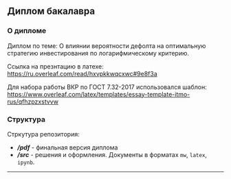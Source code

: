 ## Диплом бакалавра

### О дипломе

Диплом по теме: О влиянии вероятности дефолта на оптимальную
стратегию инвестирования по логарифмическому
критерию.  

Ссылка на презнтацию в латехе:  
https://ru.overleaf.com/read/hxvpkkwqcxwc#9e8f3a   

Для набора работы ВКР по ГОСТ 7.32-2017 использовался шаблон:  
https://www.overleaf.com/latex/templates/essay-template-itmo-rus/qfhzpzxstvvw

### Структура

Стркутура репозитория:

- ***/pdf*** - финальная версия диплома
- ***/src*** - решения и оформления. Документы в форматах `mw`, `latex`, `ipynb`.
 -------------------------
